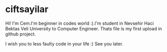 # ciftsayilar

Hi!
I'm Cem.I'm beginner in codes world :).I'm student in Nevsehir Haci Bektas Veli University to Computer Engineer.
Thats file is my first upload in github project.

I wish you to less faulty code in your life :)
See you later.
